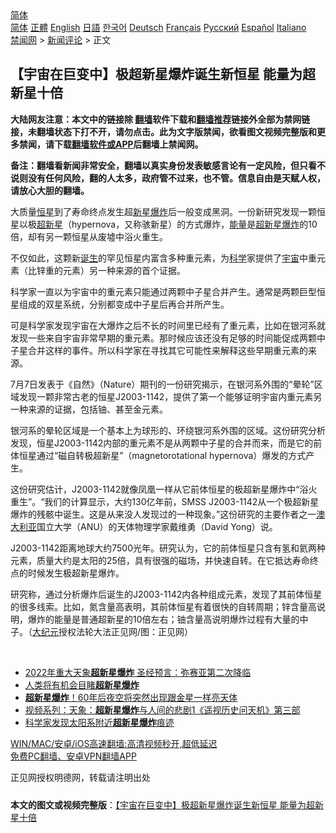  <!-- 面包屑导航 --> <div class="breadcrumb"><!-- GTranslate: https://gtranslate.io/ -->  <div class="switcher notranslate">  <div class="selected">  <a href="#" onclick="return false;"> 简体</a>  </div>  <div class="option">  <a href="https://www.bannedbook.org" onclick="doGTranslate('zh-CN|zh-CN');jQuery('div.switcher div.selected a').html(jQuery(this).html());return false;" title="简体中文" class="nturl selected"> 简体</a>  <a href="https://www.bannedbook.org/zh-tw/" onclick="doGTranslate('zh-CN|zh-TW');jQuery('div.switcher div.selected a').html(jQuery(this).html());return false;" title="繁體中文" class="nturl"> 正體</a>  <a href="https://www.bannedbook.org/en/" onclick="doGTranslate('zh-CN|en');jQuery('div.switcher div.selected a').html(jQuery(this).html());return false;" title="English" class="nturl"> English</a>  <a href="https://www.bannedbook.org/ja/" onclick="doGTranslate('zh-CN|ja');jQuery('div.switcher div.selected a').html(jQuery(this).html());return false;" title="日本語" class="nturl"> 日語</a>  <a href="https://www.bannedbook.org/ko/" onclick="doGTranslate('zh-CN|ko');jQuery('div.switcher div.selected a').html(jQuery(this).html());return false;" title="한국어" class="nturl"> 한국어</a>  <a href="https://www.bannedbook.org/de/" onclick="doGTranslate('zh-CN|de');jQuery('div.switcher div.selected a').html(jQuery(this).html());return false;" title="Deutsch" class="nturl"> Deutsch</a>  <a href="https://www.bannedbook.org/fr/" onclick="doGTranslate('zh-CN|fr');jQuery('div.switcher div.selected a').html(jQuery(this).html());return false;" title="Français" class="nturl"> Français</a>  <a href="https://www.bannedbook.org/ru/" onclick="doGTranslate('zh-CN|ru');jQuery('div.switcher div.selected a').html(jQuery(this).html());return false;" title="Русский" class="nturl"> Русский</a>  <a href="https://www.bannedbook.org/es/" onclick="doGTranslate('zh-CN|es');jQuery('div.switcher div.selected a').html(jQuery(this).html());return false;" title="Español" class="nturl"> Español</a>  <a href="https://www.bannedbook.org/it/" onclick="doGTranslate('zh-CN|it');jQuery('div.switcher div.selected a').html(jQuery(this).html());return false;" title="Italiano" class="nturl"> Italiano</a>  </div>  </div>      <div class='breadcrumb-sub'><!-- Breadcrumb NavXT 6.3.0 --> <a href="https://www.bannedbook.org/" class="home">禁闻网</a> &gt; <a href="https://www.bannedbook.org/bnews/comments/" class="category">新闻评论</a> &gt; 正文</div></div><h2>【宇宙在巨变中】极超新星爆炸诞生新恒星 能量为超新星十倍</h2> <p class="notice"><b>大陆网友注意：本文中的链接除 <a href="https://github.com/bannedbook/fanqiang" >翻墙</a>软件下载和<a href="https://github.com/killgcd/justmysocks/blob/master/README.md">翻墙推荐</a>链接外全部为禁网链接，未翻墙状态下打不开，请勿点击。此为文字版禁闻，欲看图文视频完整版和更多禁闻，请下载<a href="https://github.com/bannedbook/fanqiang">翻墙软件或APP</a>后翻墙上禁闻网。</p><p>备注：翻墙看新闻非常安全，翻墙以真实身份发表敏感言论有一定风险，但只看不说则没有任何风险，翻的人太多，政府管不过来，也不管。信息自由是天赋人权，请放心大胆的翻墙。</b></p>  <div class="entry"> <p>              <a href="https://i2.wp.com/upload-images-bucket-v64rleca837do.s3.eu-west-1.amazonaws.com/wp-content/uploads/2021/07/23214429/id13108597-hypernova-copy-600x400_%E5%89%AF%E6%9C%AC.jpg?fit=860%2C566&#038;ssl=1" data-caption=""></a>                            </p> <p>大质量<a href="https://www.bannedbook.org/bnews/tag/%E6%81%92%E6%98%9F/" class="st_tag internal_tag" rel="tag" title="标签 恒星 下的日志">恒星</a>到了寿命终点发生超<a href="https://www.bannedbook.org/bnews/tag/%E6%96%B0%E6%98%9F/" class="st_tag internal_tag" rel="tag" title="标签 新星 下的日志">新星</a><a href="https://www.bannedbook.org/bnews/tag/%e7%88%86%e7%82%b8/" class="st_tag internal_tag" rel="tag" title="标签 爆炸 下的日志">爆炸</a>后一般变成黑洞。一份新研究发现一颗恒星以极<a href="https://www.bannedbook.org/bnews/tag/%E8%B6%85%E6%96%B0%E6%98%9F/" class="st_tag internal_tag" rel="tag" title="标签 超新星 下的日志">超新星</a>（hypernova，又称骇新星）的方式爆炸，<a href="https://www.bannedbook.org/bnews/tag/%E8%83%BD%E9%87%8F/" class="st_tag internal_tag" rel="tag" title="标签 能量 下的日志">能量</a>是<a href="https://www.bannedbook.org/bnews/tag/%E8%B6%85%E6%96%B0%E6%98%9F%E7%88%86%E7%82%B8/" class="st_tag internal_tag" rel="tag" title="标签 超新星爆炸 下的日志">超新星爆炸</a>的10倍，却有另一颗恒星从废墟中浴火重生。</p> <p>不仅如此，这颗新<a href="https://www.bannedbook.org/bnews/tag/%E8%AF%9E%E7%94%9F/" class="st_tag internal_tag" rel="tag" title="标签 诞生 下的日志">诞生</a>的罕见恒星内富含多种重元素，为<span class='wp_keywordlink'><a href="https://www.bannedbook.org/forum11/topic309.html" title="禁片：“科学”的棍子" target="_blank">科学</a></span>家提供了<a href="https://www.bannedbook.org/bnews/tag/%e5%ae%87%e5%ae%99/" class="st_tag internal_tag" rel="tag" title="标签 宇宙 下的日志">宇宙</a>中重元素（比锌重的元素）另一种来源的首个证据。</p>  <p>科学家一直以为宇宙中的重元素只能通过两颗中子星合并产生。通常是两颗巨型恒星组成的双星系统，分别都变成中子星后再合并所产生。</p> <p>可是科学家发现宇宙在大爆炸之后不长的时间里已经有了重元素，比如在银河系就发现一些来自宇宙非常早期的重元素。那时候应该还没有足够的时间能促成两颗中子星合并这样的事件。所以科学家在寻找其它可能性来解释这些早期重元素的来源。</p> <p>7月7日发表于《自然》（Nature）期刊的一份研究揭示，在银河系外围的“晕轮”区域发现一颗非常古老的恒星J2003-1142，提供了第一个能够证明宇宙内重元素另一种来源的证据，包括铀、甚至金元素。</p>  <p>银河系的晕轮区域是一个基本上为球形的、环绕银河系外围的区域。这份研究分析发现，恒星J2003-1142内部的重元素不是从两颗中子星的合并而来，而是它的前体恒星通过“磁自转极超新星”（magnetorotational hypernova）爆发的方式产生。</p> <p>这份研究估计，J2003-1142就像凤凰一样从它前体恒星的极超新星爆炸中“浴火重生”。“我们的计算显示，大约130亿年前，SMSS J2003-1142从一个极超新星爆炸的残骸中诞生。这是从来没人发现过的一种现象。”这份研究的主要作者之一<a href="https://www.bannedbook.org/bnews/tag/%e6%be%b3%e5%a4%a7%e5%88%a9%e4%ba%9a/" class="st_tag internal_tag" rel="tag" title="标签 澳大利亚 下的日志">澳大利亚</a>国立大学（ANU）的天体物理学家戴维勇（David Yong）说。</p> <p>J2003-1142距离地球大约7500光年。研究认为，它的前体恒星只含有氢和氦两种元素，质量大约是太阳的25倍，具有很强的磁场，并快速自转。在它抵达寿命终点的时候发生极超新星爆炸。</p>  <p>研究称，通过分析爆炸后诞生的J2003-1142内各种组成元素，发现了其前体恒星的很多线索。比如，氮含量高表明，其前体恒星有着很快的自转周期；锌含量高说明，爆炸的能量是普通超新星的10倍左右；铀含量高说明爆炸过程有大量的中子。（<span class='wp_keywordlink_affiliate'><a href="http://www.epochtimes.com/" title="大纪元" target="_blank">大纪元</a></span>授权法轮大法正见网/图：正见网）</p> <p>&nbsp;</p> <ul class='op-related-articles' title='相关阅读'> <li><a href='https://www.bannedbook.org/bnews/comments/20200326/1300470.html' target='_blank'>2022年重大天象<b>超新星爆炸</b> 圣经预言：弥赛亚第二次降临</a></li> <li><a href='https://www.bannedbook.org/bnews/cnnews/20200301/1286249.html' target='_blank'>人类将有机会目睹<b>超新星爆炸</b></a></li> <li><a href='https://www.bannedbook.org/bnews/cnnews/20200109/1255989.html' target='_blank'><b>超新星爆炸</b>！60年后夜空将突然出现跟金星一样亮天体</a></li> <li><a href='https://www.bannedbook.org/bnews/tculture/20181211/1090929.html' target='_blank'>视频系列：天象：<b>超新星爆炸</b>与人间的悲剧1《遥视历史问天机》第三部</a></li> <li><a href='https://www.bannedbook.org/bnews/cnnews/20180724/976326.html' target='_blank'>科学家发现太阳系附近<b>超新星爆炸</b>痕迹</a></li> </ul> <p class="texttj"> <a href="https://github.com/bannedbook/fanqiang/wiki/V2ray%E6%9C%BA%E5%9C%BA" target="_blank">WIN/MAC/安卓/iOS高速翻墙:高清视频秒开,超低延迟</a><br/> <a href="https://github.com/bannedbook/fanqiang/wiki/%E7%A6%81%E9%97%BB%E7%BD%91%E5%AE%89%E5%8D%93%E7%BF%BB%E5%A2%99%E6%96%B0%E9%97%BBAPP" target="_blank">免费PC翻墙、安卓VPN翻墙APP</a></p> <p>正见网授权明德网，转载请注明出处</p><a name='sharetosocial'></a>  <div style="margin-bottom:5px;padding-bottom:5px;clear:both"> <div id="archive-pix-1" class="banner-ads"> <!-- AuctionX Display platform tag START --> <div id="26318x728x90x621x_ADSLOT2" clicktrack="%%CLICK_URL_ESC%%"></div> <!-- AuctionX Display platform tag END --> </div> <div id="archive-pix-2" class="banner-ads"> <!-- AuctionX Display platform tag START --> <div id="26315x300x250x621x_ADSLOT2" clicktrack="%%CLICK_URL_ESC%%"></div> <!-- AuctionX Display platform tag END --> </div> </div>  <div id="archive-pix-1" class="banner-ads"> <!-- AuctionX Display platform tag START --> <div id="26318x728x90x621x_ADSLOT3" clicktrack="%%CLICK_URL_ESC%%"></div> <!-- AuctionX Display platform tag END --> </div> <div><b>本文的图文或视频完整版</b>：<a href='https://www.bannedbook.org/bnews/comments/20210724/1593070.html'>【宇宙在巨变中】极超新星爆炸诞生新恒星 能量为超新星十倍</a></div>  </div><!--END ENTRY--> 